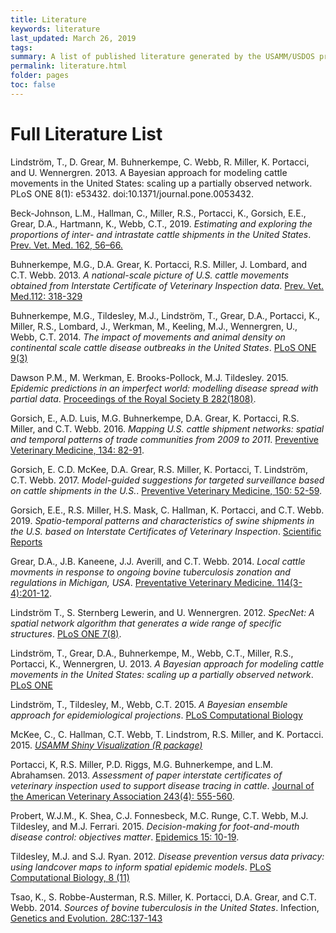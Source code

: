 ```yaml
---
title: Literature
keywords: literature
last_updated: March 26, 2019
tags:
summary: A list of published literature generated by the USAMM/USDOS project.
permalink: literature.html
folder: pages
toc: false
---
```

# Full Literature List

Lindström, T., D. Grear, M. Buhnerkempe, C. Webb, R. Miller, K. Portacci, and U. Wennergren. 2013. A Bayesian approach for modeling cattle movements in the United States: scaling up a partially observed network. PLoS ONE 8(1): e53432. doi:10.1371/journal.pone.0053432.

Beck-Johnson, L.M., Hallman, C., Miller, R.S., Portacci, K., Gorsich, E.E., Grear, D.A., Hartmann, K., Webb, C.T., 2019. *Estimating and exploring the proportions of inter- and intrastate cattle shipments in the United States*. [Prev. Vet. Med. 162, 56–66.](https://doi.org/10.1016/j.prevetmed.2018.11.002)

Buhnerkempe, M.G., D.A. Grear, K. Portacci, R.S. Miller, J. Lombard, and C.T. Webb. 2013. *A national-scale picture of U.S. cattle movements obtained from Interstate Certificate of Veterinary Inspection data*. [Prev. Vet. Med.112: 318-329](https://doi.org/10.1016/j.prevetmed.2013.08.002)

Buhnerkempe, M.G., Tildesley, M.J., Lindström, T., Grear, D.A., Portacci, K., Miller, R.S., Lombard, J., Werkman, M., Keeling, M.J., Wennergren, U., Webb, C.T. 2014. *The impact of movements and animal density on continental scale cattle disease outbreaks in the United States*. [PLoS ONE 9(3)](https://doi.org/10.1371/journal.pone.0091724)

Dawson P.M., M. Werkman, E. Brooks-Pollock, M.J. Tildesley. 2015. *Epidemic predictions in an imperfect world: modelling disease spread with partial data*. [Proceedings of the Royal Society B 282(1808)](https://doi.org/10.1098/rspb.2015.0205).

Gorsich, E., A.D. Luis, M.G. Buhnerkempe, D.A. Grear, K. Portacci, R.S. Miller, and C.T. Webb. 2016. *Mapping U.S. cattle shipment networks: spatial and temporal patterns of trade communities from 2009 to 2011*. [Preventive Veterinary Medicine, 134: 82-91](https://doi.org/10.1016/j.prevetmed.2016.09.023).

Gorsich, E. C.D. McKee, D.A. Grear, R.S. Miller, K. Portacci, T. Lindström, C.T. Webb. 2017. *Model-guided suggestions for targeted surveillance based on cattle shipments in the U.S.*. [Preventive Veterinary Medicine, 150: 52-59](https://doi.org/10.1016/j.prevetmed.2017.12.004).

Gorsich, E.E., R.S. Miller, H.S. Mask, C. Hallman, K. Portacci, and C.T. Webb. 2019. *Spatio-temporal patterns and characteristics of swine shipments in the U.S. based on Interstate Certificates of Veterinary Inspection*. [Scientific Reports](https://doi.org/10.1038/s41598-019-40556-z)

Grear, D.A., J.B. Kaneene, J.J. Averill, and C.T. Webb. 2014. *Local cattle movments in response to ongoing bovine tuberculosis zonation and regulations in Michigan, USA*. [Preventative Veterinary Medicine. 114(3-4):201-12](https://doi.org/10.1016/j.prevetmed.2014.03.008).

Lindström T., S. Sternberg Lewerin, and U. Wennergren. 2012. *SpecNet: A spatial network algorithm that generates a wide range of specific structures*. [PLoS ONE 7(8)](https://doi.org/10.1371/journal.pone.0042679).

Lindström, T., Grear, D.A., Buhnerkempe, M., Webb, C.T., Miller, R.S., Portacci, K., Wennergren, U. 2013. *A Bayesian approach for modeling cattle movements in the United States: scaling up a partially observed network*. [PLoS ONE](https://doi.org/10.1371/journal.pone.0053432)

Lindström, T., Tildesley, M., Webb, C.T. 2015. *A Bayesian ensemble approach for epidemiological projections*. [PLoS Computational Biology](https://doi.org/10.1371/journal.pcbi.1004187)

McKee, C., C. Hallman, C.T. Webb, T. Lindstrom, R.S. Miller, and K. Portacci. 2015. [*USAMM Shiny Visualization (R package)*](https://usamm-gen-net.shinyapps.io/usamm-gen-net/)

Portacci, K, R.S. Miller, P.D. Riggs, M.G. Buhnerkempe, and L.M. Abrahamsen. 2013. *Assessment of paper interstate certificates of veterinary inspection used to support disease tracing in cattle*. [Journal of the American Veterinary Association 243(4): 555-560](https://doi.org/10.2460/javma.243.4.555).

Probert, W.J.M., K. Shea, C.J. Fonnesbeck, M.C. Runge, C.T. Webb, M.J. Tildesley, and M.J. Ferrari. 2015. *Decision-making for foot-and-mouth disease control: objectives matter*. [Epidemics 15: 10-19](https://doi.org/10.1016/j.epidem.2015.11.002).

Tildesley, M.J. and S.J. Ryan. 2012. *Disease prevention versus data privacy: using landcover maps to inform spatial epidemic models*. [PLoS Computational Biology, 8 (11)](https://doi.org/10.1371/journal.pcbi.1002723)

Tsao, K., S. Robbe-Austerman, R.S. Miller, K. Portacci, D.A. Grear, and C.T. Webb. 2014. *Sources of bovine tuberculosis in the United States*. Infection, [Genetics and Evolution. 28C:137-143](https://doi.org/10.1016/j.meegid.2014.09.025)



